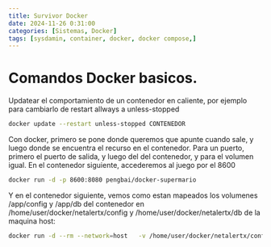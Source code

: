 ```yaml
---
title: Survivor Docker
date: 2024-11-26 0:31:00
categories: [Sistemas, Docker]
tags: [sysdamin, container, docker, docker compose,]
---
```

# Comandos Docker basicos.



Updatear el comportamiento de un contenedor en caliente, por ejemplo para cambiarlo de restart allways a unless-stopped
```bash
docker update --restart unless-stopped CONTENEDOR
```
Con docker, primero se pone donde queremos que apunte cuando sale, y luego donde se encuentra el recurso en el contenedor.
Para un puerto, primero el puerto de salida, y luego del del contenedor, y para el volumen igual. En el contenedor siguiente, accederemos al juego por el 8600

```bash
docker run -d -p 8600:8080 pengbai/docker-supermario
```

Y en el contenedor siguiente, vemos como estan mapeados los volumenes /app/config y /app/db del contenedor en /home/user/docker/netalertx/config y /home/user/docker/netalertx/db de la maquina host: 

```bash
docker run -d --rm --network=host   -v /home/user/docker/netalertx/config:/app/config   -v /home/user/docker/netalertx/db:/app/db   -e TZ=Europe/Madrid   -e PORT=20211   jokobsk/netalertx:latest
```

